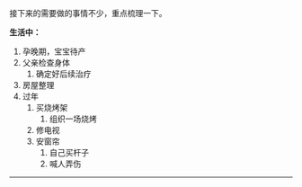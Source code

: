 接下来的需要做的事情不少，重点梳理一下。 

**生活中：**

1. 孕晚期，宝宝待产
2. 父亲检查身体
   1. 确定好后续治疗
3. 房屋整理
4. 过年
   1. 买烧烤架
      1. 组织一场烧烤
   2. 修电视
   3. 安窗帘
      1. 自己买杆子
      2. 喊人弄伤

---

